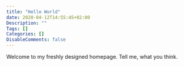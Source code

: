 ```yaml
---
title: "Hello World"
date: 2020-04-12T14:55:45+02:00
Description: ""
Tags: []
Categories: []
DisableComments: false
---
```


Welcome to my freshly designed homepage. Tell me, what you think.